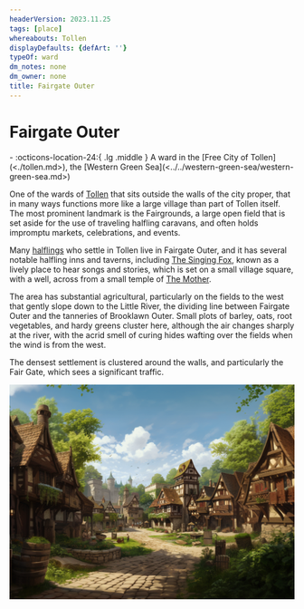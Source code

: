 ```yaml
---
headerVersion: 2023.11.25
tags: [place]
whereabouts: Tollen
displayDefaults: {defArt: ''}
typeOf: ward
dm_notes: none
dm_owner: none
title: Fairgate Outer
---
```

# Fairgate Outer
<div class="grid cards ext-narrow-margin ext-one-column" markdown>
-    :octicons-location-24:{ .lg .middle } A ward in the [Free City of Tollen](<./tollen.md>), the [Western Green Sea](<../../western-green-sea/western-green-sea.md>)  
</div>


One of the wards of [Tollen](<./tollen.md>) that sits outside the walls of the city proper, that in many ways functions more like a large village than part of Tollen itself. The most prominent landmark is the Fairgrounds, a large open field that is set aside for the use of traveling halfling caravans, and often holds impromptu markets, celebrations, and events. 

Many [halflings](<../../../species/halflings.md>) who settle in Tollen live in Fairgate Outer, and it has several notable halfling inns and taverns, including [The Singing Fox](<./the-singing-fox.md>), known as a lively place to hear songs and stories, which is set on a small village square, with a well, across from a small temple of [The Mother](<../../../gods-and-religions/gods/incorporeal-gods/mos-numena-pantheon/the-mother.md>). 

The area has substantial agricultural, particularly on the fields to the west that gently slope down to the Little River, the dividing line between Fairgate Outer and the tanneries of Brooklawn Outer. Small plots of barley, oats, root vegetables, and hardy greens cluster here, although the air changes sharply at the river, with the acrid smell of curing hides wafting over the fields when the wind is from the west. 

The densest settlement is clustered around the walls, and particularly the Fair Gate, which sees a significant traffic. 

![Fairgate Outer V1](../../../assets/fairgate-outer-v1.png)